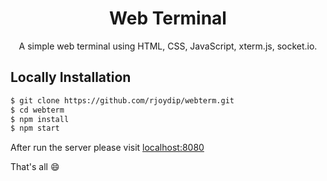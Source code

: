 <h1 align="center">Web Terminal</h1>

<p align="center">A simple web terminal using HTML, CSS, JavaScript, xterm.js, socket.io.</p>

## Locally Installation

```sh
$ git clone https://github.com/rjoydip/webterm.git
$ cd webterm
$ npm install
$ npm start
```

After run the server please visit [localhost:8080](http://localhost:8080)

That's all :smile:
